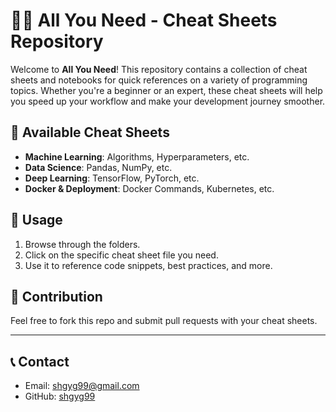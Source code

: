 # 🧑‍💻 All You Need - Cheat Sheets Repository

Welcome to **All You Need**! This repository contains a collection of cheat sheets and notebooks for quick references on a variety of programming topics. Whether you're a beginner or an expert, these cheat sheets will help you speed up your workflow and make your development journey smoother.

## 📂 Available Cheat Sheets

- **Machine Learning**: Algorithms, Hyperparameters, etc.
- **Data Science**: Pandas, NumPy, etc.
- **Deep Learning**: TensorFlow, PyTorch, etc.
- **Docker & Deployment**: Docker Commands, Kubernetes, etc.

## 🚀 Usage

1. Browse through the folders.
2. Click on the specific cheat sheet file you need.
3. Use it to reference code snippets, best practices, and more.

## 🤝 Contribution

Feel free to fork this repo and submit pull requests with your cheat sheets.

---

## 📞 Contact

- Email: [shgyg99@gmail.com](mailto:shgyg99@gmail.com)
- GitHub: [shgyg99](https://github.com/shgyg99)
